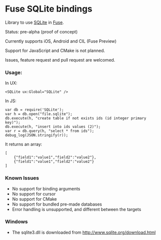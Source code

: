 Fuse SQLite bindings
====================

Library to use [SQLite](https://www.sqlite.org/) in [Fuse](http://www.fusetools.com/).

Status: pre-alpha (proof of concept)

Currently supports iOS, Android and CIL (Fuse Preview)

Support for JavaScript and CMake is not planned.

Issues, feature request and pull request are welcomed.

### Usage:
In UX:

`<SQLite ux:Global="SQLite" />`

In JS:
```
var db = require('SQLite');
var h = db.open("file.sqlite");
db.execute(h, "create table if not exists ids (id integer primary key)");
db.execute(h, "insert into ids values (2)");
var r = db.query(h, "select * from ids");
debug_log(JSON.stringify(r));
```

It returns an array:
```
[
	{"field1":"value1","field2":"value2"},
	{"field1":"value1","field2":"value2"}
]
```

### Known Issues

* No support for binding arguments
* No support for cursor
* No support for CMake
* No support for bundled pre-made databases
* Error handling is unsupported, and different between the targets

### Windows

* The sqlite3.dll is downloaded from http://www.sqlite.org/download.html
